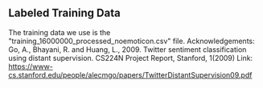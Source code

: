 ## Labeled Training Data
The training data we use is the "training_16000000_processed_noemoticon.csv" file.
Acknowledgements: Go, A., Bhayani, R. and Huang, L., 2009. Twitter sentiment classification using distant supervision. CS224N Project Report, Stanford, 1(2009)
Link: https://www-cs.stanford.edu/people/alecmgo/papers/TwitterDistantSupervision09.pdf
